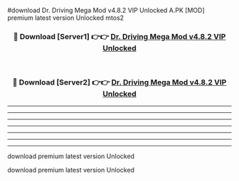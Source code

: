 #download Dr. Driving Mega Mod v4.8.2 VIP Unlocked A.PK [MOD] premium latest version Unlocked mtos2 



<div align="center">
<h3>🔴 Download [Server1] 👉👉 <a href="https://download1apk.web.app/">Dr. Driving Mega Mod v4.8.2 VIP Unlocked</a></h3><br>

<h3>🔴 Download [Server2] 👉👉 <a href="https://download1apk.web.app/">Dr. Driving Mega Mod v4.8.2 VIP Unlocked</a></h3>
</div>





----------------------------------------------------------

----------------------------------------------------------

----------------------------------------------------------

----------------------------------------------------------

----------------------------------------------------------

----------------------------------------------------------

----------------------------------------------------------

download premium latest version Unlocked

download premium latest version Unlocked

